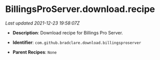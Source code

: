 # BillingsProServer.download.recipe

_Last updated 2021-12-23 19:58:07Z_

- **Description**: Download recipe for Billings Pro Server.

- **Identifier**: `com.github.bradclare.download.billingsproserver`

- **Parent Recipes**: `None`